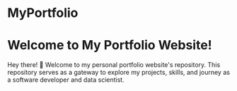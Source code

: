 # MyPortfolio
# Welcome to My Portfolio Website!

Hey there! 👋 Welcome to my personal portfolio website's repository. This repository serves as a gateway to explore my projects, skills, and journey as a software developer and data scientist.
